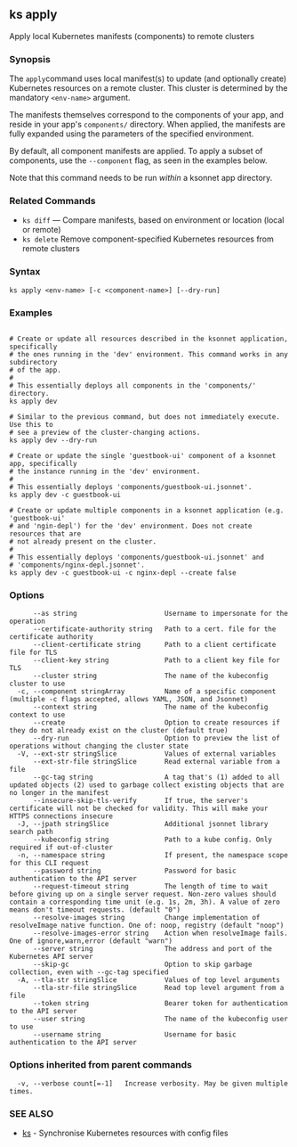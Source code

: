 ## ks apply

Apply local Kubernetes manifests (components) to remote clusters

### Synopsis



The `apply`command uses local manifest(s) to update (and optionally create)
Kubernetes resources on a remote cluster. This cluster is determined by the
mandatory `<env-name>` argument.

The manifests themselves correspond to the components of your app, and reside
in your app's `components/` directory. When applied, the manifests are fully
expanded using the parameters of the specified environment.

By default, all component manifests are applied. To apply a subset of components,
use the `--component` flag, as seen in the examples below.

Note that this command needs to be run *within* a ksonnet app directory.

### Related Commands

* `ks diff` — Compare manifests, based on environment or location (local or remote)
* `ks delete` Remove component-specified Kubernetes resources from remote clusters

### Syntax


```
ks apply <env-name> [-c <component-name>] [--dry-run]
```

### Examples

```

# Create or update all resources described in the ksonnet application, specifically
# the ones running in the 'dev' environment. This command works in any subdirectory
# of the app.
#
# This essentially deploys all components in the 'components/' directory.
ks apply dev

# Similar to the previous command, but does not immediately execute. Use this to
# see a preview of the cluster-changing actions.
ks apply dev --dry-run

# Create or update the single 'guestbook-ui' component of a ksonnet app, specifically
# the instance running in the 'dev' environment.
#
# This essentially deploys 'components/guestbook-ui.jsonnet'.
ks apply dev -c guestbook-ui

# Create or update multiple components in a ksonnet application (e.g. 'guestbook-ui'
# and 'ngin-depl') for the 'dev' environment. Does not create resources that are
# not already present on the cluster.
#
# This essentially deploys 'components/guestbook-ui.jsonnet' and
# 'components/nginx-depl.jsonnet'.
ks apply dev -c guestbook-ui -c nginx-depl --create false

```

### Options

```
      --as string                      Username to impersonate for the operation
      --certificate-authority string   Path to a cert. file for the certificate authority
      --client-certificate string      Path to a client certificate file for TLS
      --client-key string              Path to a client key file for TLS
      --cluster string                 The name of the kubeconfig cluster to use
  -c, --component stringArray          Name of a specific component (multiple -c flags accepted, allows YAML, JSON, and Jsonnet)
      --context string                 The name of the kubeconfig context to use
      --create                         Option to create resources if they do not already exist on the cluster (default true)
      --dry-run                        Option to preview the list of operations without changing the cluster state
  -V, --ext-str stringSlice            Values of external variables
      --ext-str-file stringSlice       Read external variable from a file
      --gc-tag string                  A tag that's (1) added to all updated objects (2) used to garbage collect existing objects that are no longer in the manifest
      --insecure-skip-tls-verify       If true, the server's certificate will not be checked for validity. This will make your HTTPS connections insecure
  -J, --jpath stringSlice              Additional jsonnet library search path
      --kubeconfig string              Path to a kube config. Only required if out-of-cluster
  -n, --namespace string               If present, the namespace scope for this CLI request
      --password string                Password for basic authentication to the API server
      --request-timeout string         The length of time to wait before giving up on a single server request. Non-zero values should contain a corresponding time unit (e.g. 1s, 2m, 3h). A value of zero means don't timeout requests. (default "0")
      --resolve-images string          Change implementation of resolveImage native function. One of: noop, registry (default "noop")
      --resolve-images-error string    Action when resolveImage fails. One of ignore,warn,error (default "warn")
      --server string                  The address and port of the Kubernetes API server
      --skip-gc                        Option to skip garbage collection, even with --gc-tag specified
  -A, --tla-str stringSlice            Values of top level arguments
      --tla-str-file stringSlice       Read top level argument from a file
      --token string                   Bearer token for authentication to the API server
      --user string                    The name of the kubeconfig user to use
      --username string                Username for basic authentication to the API server
```

### Options inherited from parent commands

```
  -v, --verbose count[=-1]   Increase verbosity. May be given multiple times.
```

### SEE ALSO
* [ks](ks.md)	 - Synchronise Kubernetes resources with config files

